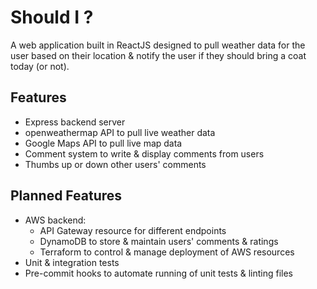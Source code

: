 # Should I ?
A web application built in ReactJS designed to pull weather data for the user based on their location & notify the user if they should bring a coat today (or not).<br>

## Features

- Express backend server
- openweathermap API to pull live weather data
- Google Maps API to pull live map data
- Comment system to write & display comments from users
- Thumbs up or down other users' comments

## Planned Features

- AWS backend:
    - API Gateway resource for different endpoints
    - DynamoDB to store & maintain users' comments & ratings
    - Terraform to control & manage deployment of AWS resources
- Unit & integration tests
- Pre-commit hooks to automate running of unit tests & linting files
